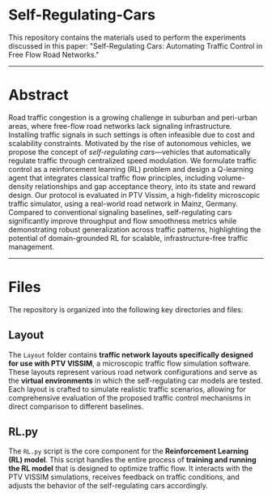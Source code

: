# Self-Regulating-Cars

This repository contains the materials used to perform the experiments discussed in this paper: "Self-Regulating Cars: Automating Traffic Control in Free Flow Road Networks."

---
# Abstract

Road traffic congestion is a growing challenge in suburban and peri-urban areas, where free-flow road networks lack signaling infrastructure. Installing traffic signals in such settings is often infeasible due to cost  and scalability constraints. Motivated by the rise of autonomous vehicles, we propose the concept of *self-regulating cars*—vehicles that automatically regulate traffic through centralized speed modulation. We formulate traffic control as a reinforcement learning (RL) problem and design a Q-learning agent that integrates classical traffic flow principles, including volume-density relationships and gap acceptance theory, into its state and reward design. Our protocol is evaluated in PTV Vissim, a high-fidelity microscopic traffic simulator, using a real-world road network in Mainz, Germany. Compared to conventional signaling baselines, self-regulating cars significantly improve throughput and flow smoothness metrics while demonstrating robust generalization across traffic patterns, highlighting the potential of domain-grounded RL for scalable, infrastructure-free traffic management.

---
# Files

The repository is organized into the following key directories and files:

## Layout
The `Layout` folder contains **traffic network layouts specifically designed for use with PTV VISSIM**, a microscopic traffic flow simulation software. These layouts represent various road network configurations and serve as the **virtual environments** in which the self-regulating car models are tested. Each layout is crafted to simulate realistic traffic scenarios, allowing for comprehensive evaluation of the proposed traffic control mechanisms in direct comparison to different baselines.

## RL.py
The `RL.py` script is the core component for the **Reinforcement Learning (RL) model**. This script handles the entire process of **training and running the RL model** that is designed to optimize traffic flow. It interacts with the PTV VISSIM simulations, receives feedback on traffic conditions, and adjusts the behavior of the self-regulating cars accordingly.
